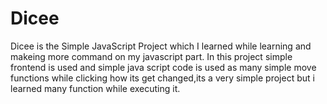 # Dicee
Dicee is the Simple JavaScript Project which I learned while learning and makeing more command on my javascript part. In this project simple frontend is used and simple java script code is used as many simple move functions while clicking how its get changed,its a very simple project but i learned many function while executing it.
